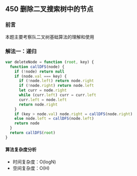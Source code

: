 ## 450 删除二叉搜索树中的节点

### 前言

本题主要考察队二叉树基础算法的理解和使用

### 解法一：递归

```js
var deleteNode = function (root, key) {
  function callDFS(node) {
    if (!node) return null
    if (node.val === key) {
      if (!node.left) return node.right
      if (!node.right) return node.left
      let curr = node.right
      while (curr.left) curr = curr.left
      curr.left = node.left
      return node.right
    }
    if (key > node.val) node.right = callDFS(node.right)
    else node.left = callDFS(node.left)
    return node
  }
  return callDFS(root)
}
```

#### 算法复杂度分析

- 时间复杂度：O(logN)
- 空间复杂度：O(H)
  &nbsp;
